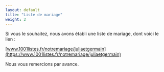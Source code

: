 ```yaml
---
layout: default
title: "Liste de mariage"
weight: 2
---
```



Si vous le souhaitez, nous avons établi une liste de mariage, dont voici le lien :  

[www.1001listes.fr/notremariage/juliaetgermain](https://www.1001listes.fr/notremariage/juliaetgermain)

Nous vous remercions par avance.
